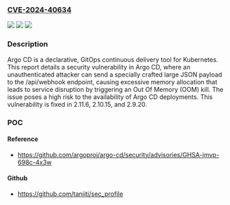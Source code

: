 ### [CVE-2024-40634](https://cve.mitre.org/cgi-bin/cvename.cgi?name=CVE-2024-40634)
![](https://img.shields.io/static/v1?label=Product&message=argo-cd&color=blue)
![](https://img.shields.io/static/v1?label=Version&message=%3D%20%3E%3D%201.0.0%2C%20%3C%202.9.20%20&color=brighgreen)
![](https://img.shields.io/static/v1?label=Vulnerability&message=CWE-400%3A%20Uncontrolled%20Resource%20Consumption&color=brighgreen)

### Description

Argo CD is a declarative, GitOps continuous delivery tool for Kubernetes. This report details a security vulnerability in Argo CD, where an unauthenticated attacker can send a specially crafted large JSON payload to the /api/webhook endpoint, causing excessive memory allocation that leads to service disruption by triggering an Out Of Memory (OOM) kill. The issue poses a high risk to the availability of Argo CD deployments. This vulnerability is fixed in 2.11.6, 2.10.15, and 2.9.20.

### POC

#### Reference
- https://github.com/argoproj/argo-cd/security/advisories/GHSA-jmvp-698c-4x3w

#### Github
- https://github.com/tanjiti/sec_profile

